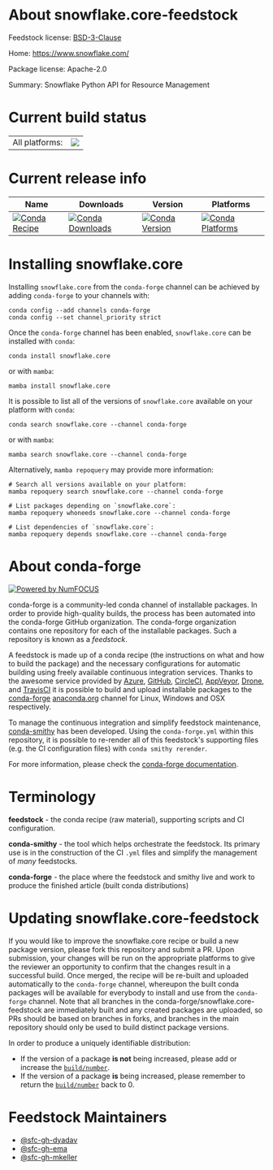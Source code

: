 About snowflake.core-feedstock
==============================

Feedstock license: [BSD-3-Clause](https://github.com/conda-forge/snowflake.core-feedstock/blob/main/LICENSE.txt)

Home: https://www.snowflake.com/

Package license: Apache-2.0

Summary: Snowflake Python API for Resource Management

Current build status
====================


<table><tr><td>All platforms:</td>
    <td>
      <a href="https://dev.azure.com/conda-forge/feedstock-builds/_build/latest?definitionId=23585&branchName=main">
        <img src="https://dev.azure.com/conda-forge/feedstock-builds/_apis/build/status/snowflake.core-feedstock?branchName=main">
      </a>
    </td>
  </tr>
</table>

Current release info
====================

| Name | Downloads | Version | Platforms |
| --- | --- | --- | --- |
| [![Conda Recipe](https://img.shields.io/badge/recipe-snowflake.core-green.svg)](https://anaconda.org/conda-forge/snowflake.core) | [![Conda Downloads](https://img.shields.io/conda/dn/conda-forge/snowflake.core.svg)](https://anaconda.org/conda-forge/snowflake.core) | [![Conda Version](https://img.shields.io/conda/vn/conda-forge/snowflake.core.svg)](https://anaconda.org/conda-forge/snowflake.core) | [![Conda Platforms](https://img.shields.io/conda/pn/conda-forge/snowflake.core.svg)](https://anaconda.org/conda-forge/snowflake.core) |

Installing snowflake.core
=========================

Installing `snowflake.core` from the `conda-forge` channel can be achieved by adding `conda-forge` to your channels with:

```
conda config --add channels conda-forge
conda config --set channel_priority strict
```

Once the `conda-forge` channel has been enabled, `snowflake.core` can be installed with `conda`:

```
conda install snowflake.core
```

or with `mamba`:

```
mamba install snowflake.core
```

It is possible to list all of the versions of `snowflake.core` available on your platform with `conda`:

```
conda search snowflake.core --channel conda-forge
```

or with `mamba`:

```
mamba search snowflake.core --channel conda-forge
```

Alternatively, `mamba repoquery` may provide more information:

```
# Search all versions available on your platform:
mamba repoquery search snowflake.core --channel conda-forge

# List packages depending on `snowflake.core`:
mamba repoquery whoneeds snowflake.core --channel conda-forge

# List dependencies of `snowflake.core`:
mamba repoquery depends snowflake.core --channel conda-forge
```


About conda-forge
=================

[![Powered by
NumFOCUS](https://img.shields.io/badge/powered%20by-NumFOCUS-orange.svg?style=flat&colorA=E1523D&colorB=007D8A)](https://numfocus.org)

conda-forge is a community-led conda channel of installable packages.
In order to provide high-quality builds, the process has been automated into the
conda-forge GitHub organization. The conda-forge organization contains one repository
for each of the installable packages. Such a repository is known as a *feedstock*.

A feedstock is made up of a conda recipe (the instructions on what and how to build
the package) and the necessary configurations for automatic building using freely
available continuous integration services. Thanks to the awesome service provided by
[Azure](https://azure.microsoft.com/en-us/services/devops/), [GitHub](https://github.com/),
[CircleCI](https://circleci.com/), [AppVeyor](https://www.appveyor.com/),
[Drone](https://cloud.drone.io/welcome), and [TravisCI](https://travis-ci.com/)
it is possible to build and upload installable packages to the
[conda-forge](https://anaconda.org/conda-forge) [anaconda.org](https://anaconda.org/)
channel for Linux, Windows and OSX respectively.

To manage the continuous integration and simplify feedstock maintenance,
[conda-smithy](https://github.com/conda-forge/conda-smithy) has been developed.
Using the ``conda-forge.yml`` within this repository, it is possible to re-render all of
this feedstock's supporting files (e.g. the CI configuration files) with ``conda smithy rerender``.

For more information, please check the [conda-forge documentation](https://conda-forge.org/docs/).

Terminology
===========

**feedstock** - the conda recipe (raw material), supporting scripts and CI configuration.

**conda-smithy** - the tool which helps orchestrate the feedstock.
                   Its primary use is in the construction of the CI ``.yml`` files
                   and simplify the management of *many* feedstocks.

**conda-forge** - the place where the feedstock and smithy live and work to
                  produce the finished article (built conda distributions)


Updating snowflake.core-feedstock
=================================

If you would like to improve the snowflake.core recipe or build a new
package version, please fork this repository and submit a PR. Upon submission,
your changes will be run on the appropriate platforms to give the reviewer an
opportunity to confirm that the changes result in a successful build. Once
merged, the recipe will be re-built and uploaded automatically to the
`conda-forge` channel, whereupon the built conda packages will be available for
everybody to install and use from the `conda-forge` channel.
Note that all branches in the conda-forge/snowflake.core-feedstock are
immediately built and any created packages are uploaded, so PRs should be based
on branches in forks, and branches in the main repository should only be used to
build distinct package versions.

In order to produce a uniquely identifiable distribution:
 * If the version of a package **is not** being increased, please add or increase
   the [``build/number``](https://docs.conda.io/projects/conda-build/en/latest/resources/define-metadata.html#build-number-and-string).
 * If the version of a package **is** being increased, please remember to return
   the [``build/number``](https://docs.conda.io/projects/conda-build/en/latest/resources/define-metadata.html#build-number-and-string)
   back to 0.

Feedstock Maintainers
=====================

* [@sfc-gh-dyadav](https://github.com/sfc-gh-dyadav/)
* [@sfc-gh-ema](https://github.com/sfc-gh-ema/)
* [@sfc-gh-mkeller](https://github.com/sfc-gh-mkeller/)

